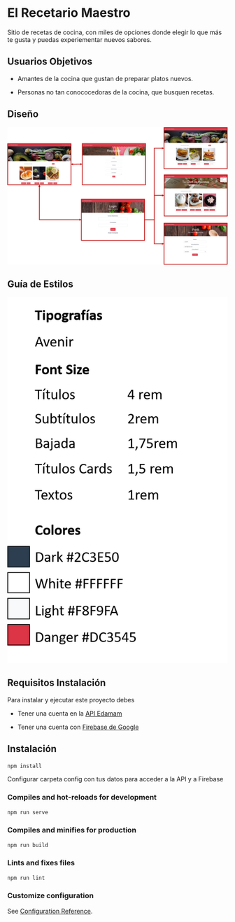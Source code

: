 # El Recetario Maestro

Sitio de recetas de cocina, con miles de opciones donde elegir lo que más te gusta y puedas experiementar nuevos sabores. 


## Usuarios Objetivos

* Amantes de la cocina que gustan de preparar platos nuevos.

* Personas no tan conococedoras de la cocina, que busquen recetas.

## Diseño

![](/src/assets/img/Flujo.png)

## Guía de Estilos

![](/src/assets/img/Guia-de-Estilos.png)

## Requisitos Instalación

Para instalar y ejecutar este proyecto debes
* Tener una cuenta en la [API Edamam](https://developer.edamam.com/edamam-recipe-api)

* Tener una cuenta con [Firebase de Google](https://firebase.google.com)

## Instalación

```
npm install
```
Configurar carpeta config con tus datos para acceder a la API y a Firebase


### Compiles and hot-reloads for development
```
npm run serve
```

### Compiles and minifies for production
```
npm run build
```

### Lints and fixes files
```
npm run lint
```

### Customize configuration
See [Configuration Reference](https://cli.vuejs.org/config/).
